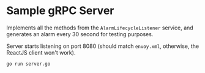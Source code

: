 Sample gRPC Server
====

Implements all the methods from the `AlarmLifecycleListener` service, and generates an alarm every 30 second for testing purposes.

Server starts listening on port 8080 (should match `envoy.xml`, otherwise, the ReactJS client won't work).

```bash
go run server.go
```